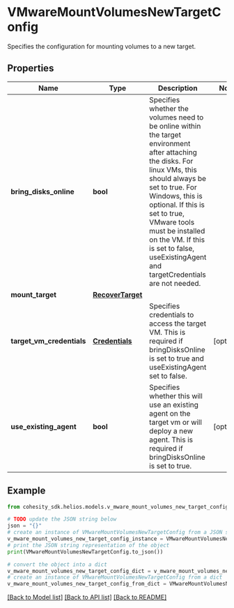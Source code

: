 # VMwareMountVolumesNewTargetConfig

Specifies the configuration for mounting volumes to a new target.

## Properties

Name | Type | Description | Notes
------------ | ------------- | ------------- | -------------
**bring_disks_online** | **bool** | Specifies whether the volumes need to be online within the target environment after attaching the disks. For linux VMs, this should always be set to true. For Windows, this is optional. If this is set to true, VMware tools must be installed on the VM. If this is set to false, useExistingAgent and targetCredentials are not needed. | 
**mount_target** | [**RecoverTarget**](RecoverTarget.md) |  | 
**target_vm_credentials** | [**Credentials**](Credentials.md) | Specifies credentials to access the target VM. This is required if bringDisksOnline is set to true and useExistingAgent set to false. | [optional] 
**use_existing_agent** | **bool** | Specifies whether this will use an existing agent on the target vm or will deploy a new agent. This is required if bringDisksOnline is set to true. | [optional] 

## Example

```python
from cohesity_sdk.helios.models.v_mware_mount_volumes_new_target_config import VMwareMountVolumesNewTargetConfig

# TODO update the JSON string below
json = "{}"
# create an instance of VMwareMountVolumesNewTargetConfig from a JSON string
v_mware_mount_volumes_new_target_config_instance = VMwareMountVolumesNewTargetConfig.from_json(json)
# print the JSON string representation of the object
print(VMwareMountVolumesNewTargetConfig.to_json())

# convert the object into a dict
v_mware_mount_volumes_new_target_config_dict = v_mware_mount_volumes_new_target_config_instance.to_dict()
# create an instance of VMwareMountVolumesNewTargetConfig from a dict
v_mware_mount_volumes_new_target_config_from_dict = VMwareMountVolumesNewTargetConfig.from_dict(v_mware_mount_volumes_new_target_config_dict)
```
[[Back to Model list]](../README.md#documentation-for-models) [[Back to API list]](../README.md#documentation-for-api-endpoints) [[Back to README]](../README.md)


